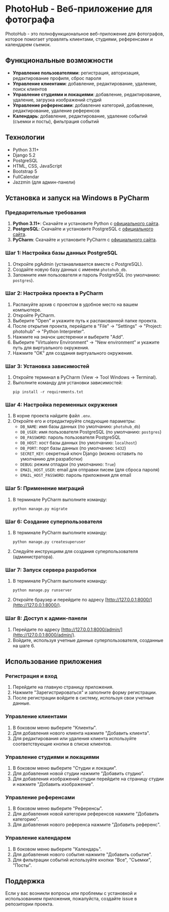 # PhotoHub - Веб-приложение для фотографа

PhotoHub - это полнофункциональное веб-приложение для фотографов, которое помогает управлять клиентами, студиями, референсами и календарем съемок.

## Функциональные возможности

- **Управление пользователями**: регистрация, авторизация, редактирование профиля, сброс пароля
- **Управление клиентами**: добавление, редактирование, удаление, поиск клиентов
- **Управление студиями и локациями**: добавление, редактирование, удаление, загрузка изображений студий
- **Управление референсами**: добавление категорий, добавление, редактирование, удаление референсов
- **Календарь**: добавление, редактирование, удаление событий (съемки и посты), фильтрация событий

## Технологии

- Python 3.11+
- Django 5.2
- PostgreSQL
- HTML, CSS, JavaScript
- Bootstrap 5
- FullCalendar
- Jazzmin (для админ-панели)

## Установка и запуск на Windows в PyCharm

### Предварительные требования

1. **Python 3.11+**: Скачайте и установите Python с [официального сайта](https://www.python.org/downloads/).
2. **PostgreSQL**: Скачайте и установите PostgreSQL с [официального сайта](https://www.postgresql.org/download/windows/).
3. **PyCharm**: Скачайте и установите PyCharm с [официального сайта](https://www.jetbrains.com/pycharm/download/).

### Шаг 1: Настройка базы данных PostgreSQL

1. Откройте pgAdmin (устанавливается вместе с PostgreSQL).
2. Создайте новую базу данных с именем `photohub_db`.
3. Запомните имя пользователя и пароль PostgreSQL (по умолчанию: `postgres`).

### Шаг 2: Настройка проекта в PyCharm

1. Распакуйте архив с проектом в удобное место на вашем компьютере.
2. Откройте PyCharm.
3. Выберите "Open" и укажите путь к распакованной папке проекта.
4. После открытия проекта, перейдите в "File" -> "Settings" -> "Project: photohub" -> "Python Interpreter".
5. Нажмите на значок шестеренки и выберите "Add".
6. Выберите "Virtualenv Environment" -> "New environment" и укажите путь для виртуального окружения.
7. Нажмите "OK" для создания виртуального окружения.

### Шаг 3: Установка зависимостей

1. Откройте терминал в PyCharm (View -> Tool Windows -> Terminal).
2. Выполните команду для установки зависимостей:
   ```
   pip install -r requirements.txt
   ```

### Шаг 4: Настройка переменных окружения

1. В корне проекта найдите файл `.env`.
2. Откройте его и отредактируйте следующие параметры:
   - `DB_NAME`: имя базы данных (по умолчанию: `photohub_db`)
   - `DB_USER`: имя пользователя PostgreSQL (по умолчанию: `postgres`)
   - `DB_PASSWORD`: пароль пользователя PostgreSQL
   - `DB_HOST`: хост базы данных (по умолчанию: `localhost`)
   - `DB_PORT`: порт базы данных (по умолчанию: `5432`)
   - `SECRET_KEY`: секретный ключ Django (можно оставить по умолчанию для разработки)
   - `DEBUG`: режим отладки (по умолчанию: `True`)
   - `EMAIL_HOST_USER`: email для отправки писем (для сброса пароля)
   - `EMAIL_HOST_PASSWORD`: пароль приложения для email

### Шаг 5: Применение миграций

1. В терминале PyCharm выполните команду:
   ```
   python manage.py migrate
   ```

### Шаг 6: Создание суперпользователя

1. В терминале PyCharm выполните команду:
   ```
   python manage.py createsuperuser
   ```
2. Следуйте инструкциям для создания суперпользователя (администратора).

### Шаг 7: Запуск сервера разработки

1. В терминале PyCharm выполните команду:
   ```
   python manage.py runserver
   ```
2. Откройте браузер и перейдите по адресу [http://127.0.0.1:8000/](http://127.0.0.1:8000/).

### Шаг 8: Доступ к админ-панели

1. Перейдите по адресу [http://127.0.0.1:8000/admin/](http://127.0.0.1:8000/admin/).
2. Войдите, используя учетные данные суперпользователя, созданные на шаге 6.

## Использование приложения

### Регистрация и вход

1. Перейдите на главную страницу приложения.
2. Нажмите "Зарегистрироваться" и заполните форму регистрации.
3. После регистрации войдите в систему, используя свои учетные данные.

### Управление клиентами

1. В боковом меню выберите "Клиенты".
2. Для добавления нового клиента нажмите "Добавить клиента".
3. Для редактирования или удаления клиента используйте соответствующие кнопки в списке клиентов.

### Управление студиями и локациями

1. В боковом меню выберите "Студии и локации".
2. Для добавления новой студии нажмите "Добавить студию".
3. Для добавления изображений студии перейдите на страницу студии и нажмите "Добавить изображение".

### Управление референсами

1. В боковом меню выберите "Референсы".
2. Для добавления новой категории референсов нажмите "Добавить категорию".
3. Для добавления нового референса нажмите "Добавить референс".

### Управление календарем

1. В боковом меню выберите "Календарь".
2. Для добавления нового события нажмите "Добавить событие".
3. Для фильтрации событий используйте кнопки "Все", "Съемки", "Посты".

## Поддержка

Если у вас возникли вопросы или проблемы с установкой и использованием приложения, пожалуйста, создайте issue в репозитории проекта.

